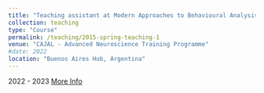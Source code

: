 ```yaml
---
title: "Teaching assistant at Modern Approaches to Behavioural Analysis"
collection: teaching
type: "Course"
permalink: /teaching/2015-spring-teaching-1
venue: "CAJAL - Advanced Neuroscience Training Programme"
#date: 2022
location: "Buenos Aires Hub, Argentina"
---
```

2022 - 2023
[More Info](https://alexemg.github.io/DLC-Cajal-Course/README.html)